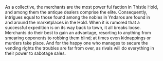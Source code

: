 As a collective, the merchants are the most power ful faction in Thistle Hold, and among them the antique dealers comprise the elite. Consequently, intrigues equal to those found among the nobles in Yndaros are found in and around the marketplaces in the Hold.
When it is rumored that a successful expedition is on its way back to town, it all breaks loose. Merchants do their best to gain an advantage, resorting to anything from smearing opponents to robbing them blind; at times even kidnappings or murders take place. And for the happy one who manages to secure the vending rights the troubles are far from over, as rivals will do everything in their power to sabotage sales.